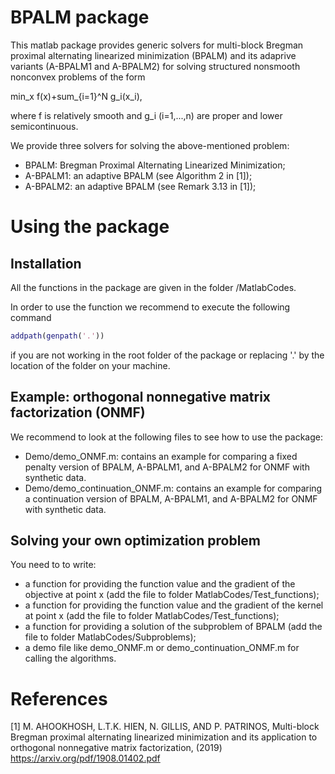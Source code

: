 BPALM package
=============


This matlab package provides generic solvers for multi-block Bregman proximal alternating linearized minimization (BPALM) and its adaprive variants (A-BPALM1 and A-BPALM2) for solving structured nonsmooth nonconvex problems of the form

  min_x f(x)+sum_{i=1}^N g_i(x_i),

where f is relatively smooth and g_i (i=1,...,n) are proper and lower semicontinuous.

We provide three solvers for solving the above-mentioned problem:
- BPALM: Bregman Proximal Alternating Linearized Minimization;
- A-BPALM1: an adaptive BPALM (see Algorithm 2 in [1]);
- A-BPALM2: an adaptive BPALM (see Remark 3.13 in [1]);

# Using the package

## Installation

All the functions in the package are given in the folder /MatlabCodes.

In order to use the function we recommend to execute the following command

```Matlab
addpath(genpath('.'))
```

if you are not working in the root folder of the package or replacing '.' by the location of the folder on your machine.


## Example: orthogonal nonnegative matrix factorization (ONMF)

We recommend to look at the following files to see how to use the package:
* Demo/demo_ONMF.m: contains an example for comparing a fixed penalty version of BPALM, A-BPALM1, and A-BPALM2 for ONMF with synthetic data.
* Demo/demo_continuation_ONMF.m: contains an example for comparing a continuation version of BPALM, A-BPALM1, and A-BPALM2 for ONMF with synthetic data.

## Solving your own optimization problem

You need to to write:
- a function for providing the function value and the gradient of the objective at point x (add the file to folder MatlabCodes/Test_functions);
- a function for providing the function value and the gradient of the kernel at point x (add the file to folder MatlabCodes/Test_functions);
- a function for providing a solution of the subproblem of BPALM (add the file to folder MatlabCodes/Subproblems);
- a demo file like demo_ONMF.m or demo_continuation_ONMF.m for calling the algorithms.

# References

[1] M. AHOOKHOSH, L.T.K. HIEN, N. GILLIS, AND P. PATRINOS, Multi-block Bregman proximal alternating linearized minimization and its application to orthogonal nonnegative matrix factorization, (2019) https://arxiv.org/pdf/1908.01402.pdf

